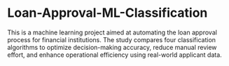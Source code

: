 # Loan-Approval-ML-Classification
This is a machine learning project aimed at automating the loan approval process for financial institutions. The study compares four classification algorithms to optimize decision-making accuracy, reduce manual review effort, and enhance operational efficiency using real-world applicant data.
